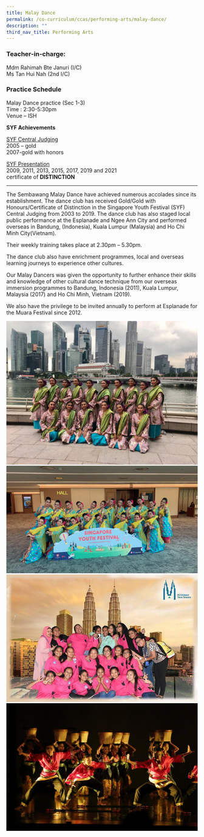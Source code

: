```yaml
---
title: Malay Dance
permalink: /co-curriculum/ccas/performing-arts/malay-dance/
description: ""
third_nav_title: Performing Arts
---
```

### Teacher-in-charge:

Mdm Rahimah Bte Januri (I/C)  <br>
Ms Tan Hui Nah (2nd I/C)

### Practice Schedule

Malay Dance practice (Sec 1-3) <br>
Time : 2:30-5:30pm <br>
Venue – ISH

**SYF Achievements**

<u>SYF Central Judging</u><br>
2005 – gold <br>
2007-gold with honors

<u>SYF Presentation</u><br>
2009, 2011, 2013, 2015, 2017, 2019 and 2021  
certificate of **DISTINCTION**

* * *

The Sembawang Malay Dance have achieved numerous accolades since its establishment. The dance club has received Gold/Gold with Honours/Certificate of Distinction in the Singapore Youth Festival (SYF) Central Judging from 2003 to 2019. The dance club has also staged local public performance at the Esplanade and Ngee Ann City and performed overseas in Bandung, (Indonesia), Kuala Lumpur (Malaysia) and Ho Chi Minh City(Vietnam).

Their weekly training takes place at 2.30pm – 5.30pm.

The dance club also have enrichment programmes, local and overseas learning journeys to experience other cultures.

Our Malay Dancers was given the opportunity to further enhance their skills and knowledge of other cultural dance technique from our overseas immersion programmes to Bandung, Indonesia (2011), Kuala Lumpur, Malaysia (2017) and Ho Chi Minh, Vietnam (2019).

We also have the privilege to be invited annually to perform at Esplanade for the Muara Festival since 2012.

![](/images/MD1.jpeg)
![](/images/MD2.jpeg)
![](/images/MD3.jpeg)
![](/images/MD4.jpeg)